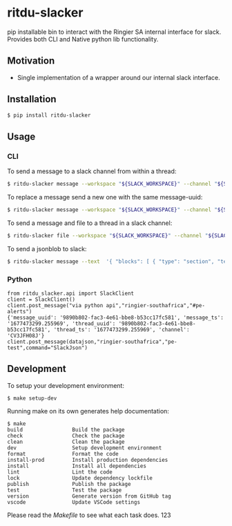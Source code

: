 # ritdu-slacker
pip installable bin to interact with the Ringier SA internal interface for slack.
Provides both CLI and Native python lib functionality.

## Motivation
- Single implementation of a wrapper around our internal slack interface.

## Installation
```bash
$ pip install ritdu-slacker
```

## Usage

### CLI
To send a message to a slack channel from within a thread:
```bash
$ ritdu-slacker message --workspace "${SLACK_WORKSPACE}" --channel "${SLACK_CHANNEL//#}" --text "Update in progress" --thread-uuid "${thread_uuid}" --thread-broadcast
```

To replace a message send a new one with the same message-uuid:
```bash
$ ritdu-slacker message --workspace "${SLACK_WORKSPACE}" --channel "${SLACK_CHANNEL//#}" --text "Update complete!" --message-uuid "${message_uuid}"
```

To send a message and file to a thread in a slack channel:
```bash
$ ritdu-slacker file --workspace "${SLACK_WORKSPACE}" --channel "${SLACK_CHANNEL//#}" --text "Oops!" --file "/tmp/errorlog.txt" --thread-uuid "${thread_uuid}"
```
To send a jsonblob to slack:
```bash
$ ritdu-slacker message --text  '{ "blocks": [ { "type": "section", "text": { "type": "mrkdwn", "text": "Hello, Assistant to the Regional Manager Dwight! *Michael Scott* wants to know where youd like to take the Paper Company investors to dinner tonight.\n\n *Please select a restaurant:*" } }, { "type": "divider" }, { "type": "section", "text": { "type": "mrkdwn", "text": "*Farmhouse aThai Cuisine*\n:star::star::star::star: 1528 reviews\n They do have some vegan options, like the roti and curry, plus they have a ton of salad stuff and noodles can be ordered without meat!! They have something for everyone here" }, "accessory": { "type": "image", "image_url": "https://s3-media3.fl.yelpcdn.com/bphoto/c7ed05m9lC2EmA3Aruue7A/o.jpg", "alt_text": "alt text for image" } }, { "type": "section", "text": { "type": "mrkdwn", "text": "*Kin Khao*\n:star::star::star::star: 1638 reviews\n The sticky rice also goes wonderfully with the caramelized pork belly, which is absolutely melt-in-your-mouth and so soft." }, "accessory": { "type": "image", "image_url": "https://s3-media2.fl.yelpcdn.com/bphoto/korel-1YjNtFtJlMTaC26A/o.jpg", "alt_text": "alt text for image" } }, { "type": "section", "text": { "type": "mrkdwn", "text": "*Ler Ros*\n:star::star::star::star: 2082 reviews\n I would really recommend the  Yum Koh Moo Yang - Spicy lime dressing and roasted quick marinated pork shoulder, basil leaves, chili & rice powder." }, "accessory": { "type": "image", "image_url": "https://s3-media2.fl.yelpcdn.com/bphoto/DawwNigKJ2ckPeDeDM7jAg/o.jpg", "alt_text": "alt text for image" } }, { "type": "divider" } ] }' --command 'SlackJson' --workspace "ringier-southafrica" --channel "pe-test"
```

### Python

```
from ritdu_slacker.api import SlackClient
client = SlackClient()
client.post_message("via python api","ringier-southafrica","#pe-alerts")
{'message_uuid': '9890b802-fac3-4e61-bbe8-b53cc17fc581', 'message_ts': '1677473299.255969', 'thread_uuid': '9890b802-fac3-4e61-bbe8-b53cc17fc581', 'thread_ts': '1677473299.255969', 'channel': 'CV3JFH08J'}
client.post_message(datajson,"ringier-southafrica","pe-test",command="SlackJson")
```

## Development

To setup your development environment:

```
$ make setup-dev
```

Running make on its own generates help documentation:

```
$ make
build                Build the package
check                Check the package
clean                Clean the package
dev                  Setup development environment
format               Format the code
install-prod         Install production dependencies
install              Install all dependencies
lint                 Lint the code
lock                 Update dependency lockfile
publish              Publish the package
test                 Test the package
version              Generate version from GitHub tag
vscode               Update VSCode settings
```

Please read the _Makefile_ to see what each task does.
123
